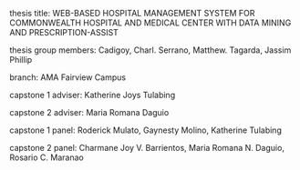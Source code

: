 thesis title: WEB-BASED HOSPITAL MANAGEMENT SYSTEM FOR COMMONWEALTH HOSPITAL AND MEDICAL CENTER WITH DATA MINING AND PRESCRIPTION-ASSIST

thesis group members: Cadigoy, Charl. Serrano, Matthew. Tagarda, Jassim Phillip

branch: AMA Fairview Campus

capstone 1 adviser: Katherine Joys Tulabing

capstone 2 adviser: Maria Romana Daguio 

capstone 1 panel: Roderick Mulato, Gaynesty Molino, Katherine Tulabing

capstone 2 panel: Charmane Joy V. Barrientos, Maria Romana N. Daguio, Rosario C. Maranao
